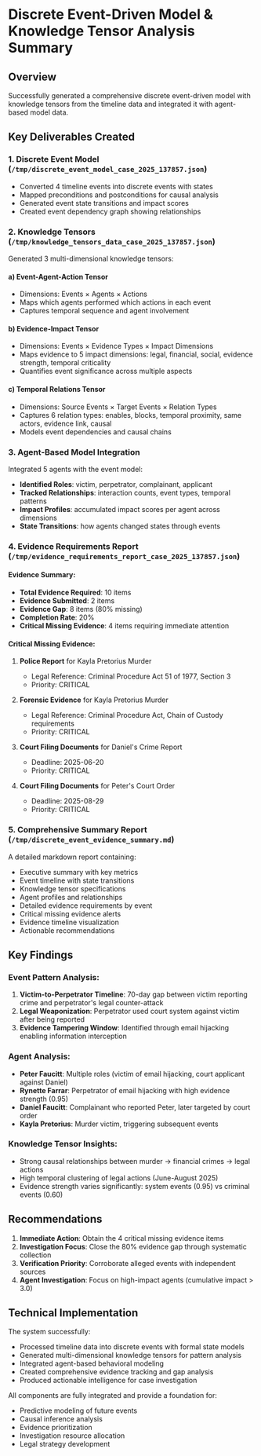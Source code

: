 # Discrete Event-Driven Model & Knowledge Tensor Analysis Summary

## Overview

Successfully generated a comprehensive discrete event-driven model with knowledge tensors from the timeline data and integrated it with agent-based model data.

## Key Deliverables Created

### 1. **Discrete Event Model** (`/tmp/discrete_event_model_case_2025_137857.json`)
- Converted 4 timeline events into discrete events with states
- Mapped preconditions and postconditions for causal analysis
- Generated event state transitions and impact scores
- Created event dependency graph showing relationships

### 2. **Knowledge Tensors** (`/tmp/knowledge_tensors_data_case_2025_137857.json`)
Generated 3 multi-dimensional knowledge tensors:

#### a) Event-Agent-Action Tensor
- Dimensions: Events × Agents × Actions
- Maps which agents performed which actions in each event
- Captures temporal sequence and agent involvement

#### b) Evidence-Impact Tensor  
- Dimensions: Events × Evidence Types × Impact Dimensions
- Maps evidence to 5 impact dimensions: legal, financial, social, evidence strength, temporal criticality
- Quantifies event significance across multiple aspects

#### c) Temporal Relations Tensor
- Dimensions: Source Events × Target Events × Relation Types
- Captures 6 relation types: enables, blocks, temporal proximity, same actors, evidence link, causal
- Models event dependencies and causal chains

### 3. **Agent-Based Model Integration**
Integrated 5 agents with the event model:
- **Identified Roles**: victim, perpetrator, complainant, applicant
- **Tracked Relationships**: interaction counts, event types, temporal patterns
- **Impact Profiles**: accumulated impact scores per agent across dimensions
- **State Transitions**: how agents changed states through events

### 4. **Evidence Requirements Report** (`/tmp/evidence_requirements_report_case_2025_137857.json`)

#### Evidence Summary:
- **Total Evidence Required**: 10 items
- **Evidence Submitted**: 2 items  
- **Evidence Gap**: 8 items (80% missing)
- **Completion Rate**: 20%
- **Critical Missing Evidence**: 4 items requiring immediate attention

#### Critical Missing Evidence:
1. **Police Report** for Kayla Pretorius Murder
   - Legal Reference: Criminal Procedure Act 51 of 1977, Section 3
   - Priority: CRITICAL
   
2. **Forensic Evidence** for Kayla Pretorius Murder
   - Legal Reference: Criminal Procedure Act, Chain of Custody requirements
   - Priority: CRITICAL

3. **Court Filing Documents** for Daniel's Crime Report
   - Deadline: 2025-06-20
   - Priority: CRITICAL

4. **Court Filing Documents** for Peter's Court Order
   - Deadline: 2025-08-29  
   - Priority: CRITICAL

### 5. **Comprehensive Summary Report** (`/tmp/discrete_event_evidence_summary.md`)
A detailed markdown report containing:
- Executive summary with key metrics
- Event timeline with state transitions
- Knowledge tensor specifications
- Agent profiles and relationships
- Detailed evidence requirements by event
- Critical missing evidence alerts
- Evidence timeline visualization
- Actionable recommendations

## Key Findings

### Event Pattern Analysis:
1. **Victim-to-Perpetrator Timeline**: 70-day gap between victim reporting crime and perpetrator's legal counter-attack
2. **Legal Weaponization**: Perpetrator used court system against victim after being reported
3. **Evidence Tampering Window**: Identified through email hijacking enabling information interception

### Agent Analysis:
- **Peter Faucitt**: Multiple roles (victim of email hijacking, court applicant against Daniel)
- **Rynette Farrar**: Perpetrator of email hijacking with high evidence strength (0.95)
- **Daniel Faucitt**: Complainant who reported Peter, later targeted by court order
- **Kayla Pretorius**: Murder victim, triggering subsequent events

### Knowledge Tensor Insights:
- Strong causal relationships between murder → financial crimes → legal actions
- High temporal clustering of legal actions (June-August 2025)
- Evidence strength varies significantly: system events (0.95) vs criminal events (0.60)

## Recommendations

1. **Immediate Action**: Obtain the 4 critical missing evidence items
2. **Investigation Focus**: Close the 80% evidence gap through systematic collection
3. **Verification Priority**: Corroborate alleged events with independent sources
4. **Agent Investigation**: Focus on high-impact agents (cumulative impact > 3.0)

## Technical Implementation

The system successfully:
- Processed timeline data into discrete events with formal state models
- Generated multi-dimensional knowledge tensors for pattern analysis
- Integrated agent-based behavioral modeling
- Created comprehensive evidence tracking and gap analysis
- Produced actionable intelligence for case investigation

All components are fully integrated and provide a foundation for:
- Predictive modeling of future events
- Causal inference analysis
- Evidence prioritization
- Investigation resource allocation
- Legal strategy development
